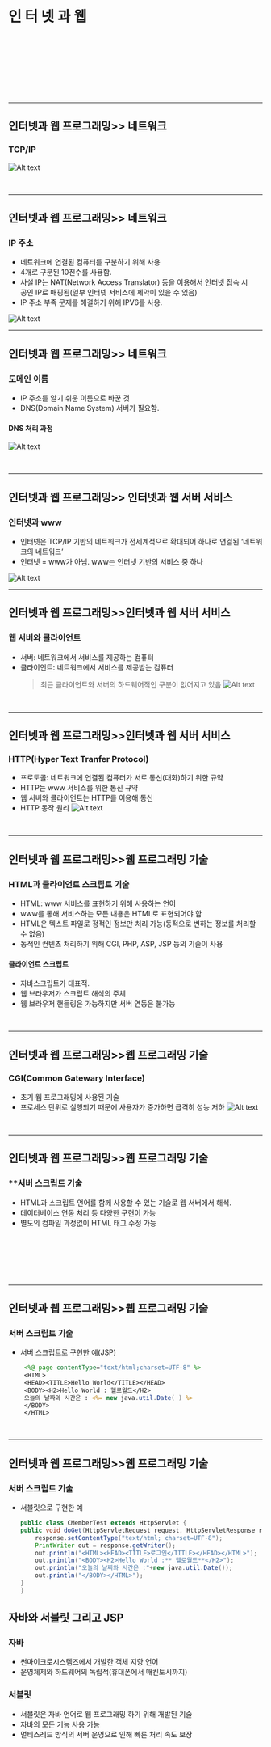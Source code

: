 ﻿<a name="br1"></a> 

# 인 터 넷 과 웹
<br>
<br>
<br>
<br>
<br>
<br>
<br>
<hr>


<a name="br2"></a> 

## 인터넷과 웹 프로그래밍>> 네트워크

### **TCP/IP**

![Alt text](image-136.png)

<br>
<hr>

<a name="br3"></a> 

## 인터넷과 웹 프로그래밍>> 네트워크

### **IP** 주소
 - 네트워크에 연결된 컴퓨터를 구분하기 위해 사용
 - 4개로 구분된 10진수를 사용함.
 - 사설 IP는 NAT(Network Access Translator) 등을 이용해서 인터넷 접속 시<br>
   공인 IP로 매핑됨(일부 인터넷 서비스에 제약이 있을 수 있음)
 - IP 주소 부족 문제를 해결하기 위해 IPV6를 사용.

![Alt text](image-137.png)
<br>
<hr>

<a name="br4"></a> 

## 인터넷과 웹 프로그래밍>> 네트워크

### **도메인 이름**
- IP 주소를 알기 쉬운 이름으로 바꾼 것
- DNS(Domain Name System) 서버가 필요함.

#### **DNS** 처리 과정
![Alt text](image-138.png)

<br>
<hr>



<a name="br5"></a> 

## 인터넷과 웹 프로그래밍>> 인터넷과 웹 서버 서비스

### **인터넷과 www**
- 인터넷은 TCP/IP 기반의 네트워크가 전세계적으로 확대되어 하나로 연결된
  ‘네트워크의 네트워크’
- 인터넷 = www가 아님. www는 인터넷 기반의 서비스 중 하나

![Alt text](image-139.png)
<br>
<hr>


<a name="br6"></a> 

## 인터넷과 웹 프로그래밍>>인터넷과 웹 서버 서비스

### **웹 서버와 클라이언트**
 - 서버: 네트워크에서 서비스를 제공하는 컴퓨터
 - 클라이언트: 네트워크에서 서비스를 제공받는 컴퓨터
   > 최근 클라이언트와 서버의 하드웨어적인 구분이 없어지고 있음
   ![Alt text](image-140.png)

<br>
<hr>

<a name="br7"></a> 

## 인터넷과 웹 프로그래밍>>인터넷과 웹 서버 서비스

### **HTTP(Hyper Text Tranfer Protocol)**
- 프로토콜: 네트워크에 연결된 컴퓨터가 서로 통신(대화)하기 위한 규약
- HTTP는 www 서비스를 위한 통신 규약
- 웹 서버와 클라이언트는 HTTP를 이용해 통신
- HTTP 동작 원리
![Alt text](image-141.png)

<br>
<hr>
<a name="br8"></a> 

## 인터넷과 웹 프로그래밍>>웹 프로그래밍 기술

### **HTML**과 클라이언트 스크립트 기술
 - HTML: www 서비스를 표현하기 위해 사용하는 언어
 - www를 통해 서비스하는 모든 내용은 HTML로 표현되어야 함
 - HTML은 텍스트 파일로 정적인 정보만 처리 가능(동적으로 변하는 정보를 처리할 수 없음)
 - 동적인 컨텐츠 처리하기 위해 CGI, PHP, ASP, JSP 등의 기술이 사용

#### 클라이언트 스크립트
 - 자바스크립트가 대표적.
 - 웹 브라우저가 스크립트 해석의 주체
 - 웹 브라우저 핸들링은 가능하지만 서버 연동은 불가능
<br>
<hr>
<a name="br9"></a> 

## 인터넷과 웹 프로그래밍>>웹 프로그래밍 기술

### **CGI(Common Gatewary Interface)**

- 초기 웹 프로그래밍에 사용된 기술
- 프로세스 단위로 실행되기 때문에 사용자가 증가하면 급격히 성능 저하
![Alt text](image-142.png)


<br>
<hr>

<a name="br10"></a> 

## 인터넷과 웹 프로그래밍>>웹 프로그래밍 기술
### **서버 스크립트 기술
- HTML과 스크립트 언어를 함께 사용할 수 있는 기술로 웹 서버에서 해석.
- 데이터베이스 연동 처리 등 다양한 구현이 가능
- 별도의 컴파일 과정없이 HTML 태그 수정 가능

<br>
<br>
<br>
<br>
<br>
<hr>

<a name="br11"></a> 

## 인터넷과 웹 프로그래밍>>웹 프로그래밍 기술

### **서버 스크립트 기술**

- 서버 스크립트로 구현한 예(JSP)
   ```jsp
    <%@ page contentType="text/html;charset=UTF-8" %>
    <HTML>
    <HEAD><TITLE>Hello World</TITLE></HEAD>
    <BODY><H2>Hello World : 헬로월드</H2>
    오늘의 날짜와 시간은 : <%= new java.util.Date( ) %>
    </BODY>
    </HTML>
  ```
<br>
<hr>

<a name="br12"></a> 

## 인터넷과 웹 프로그래밍>>웹 프로그래밍 기술

### **서버 스크립트 기술**

- 서블릿으로 구현한 예
    ```java
    public class CMemberTest extends HttpServlet {
    public void doGet(HttpServletRequest request, HttpServletResponse response)throws ServletException,IOException {
        response.setContentType("text/html; charset=UTF-8");
        PrintWriter out = response.getWriter();
        out.println("<HTML><HEAD><TITLE>로그인</TITLE></HEAD></HTML>");
        out.println("<BODY><H2>Hello World :** 헬로월드**</H2>");
        out.println("오늘의 날짜와 시간은 :"+new java.util.Date());
        out.println("</BODY></HTML>");
    }
    }
    ```

<a name="br13"></a> 

## 자바와 서블릿 그리고 JSP

### **자바**
- 썬마이크로시스템즈에서 개발한 객체 지향 언어
- 운영체제와 하드웨어의 독립적(휴대폰에서 매킨토시까지)

### **서블릿**

- 서블릿은 자바 언어로 웹 프로그래밍 하기 위해 개발된 기술
- 자바의 모든 기능 사용 가능
- 멀티스레드 방식의 서버 운영으로 인해 빠른 처리 속도 보장

